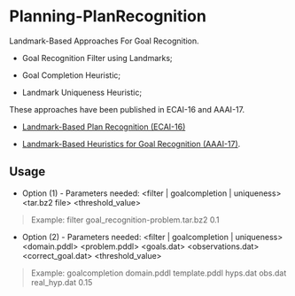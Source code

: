 # Planning-PlanRecognition

Landmark-Based Approaches For Goal Recognition.

- Goal Recognition Filter using Landmarks;

- Goal Completion Heuristic;

- Landmark Uniqueness Heuristic;

These approaches have been published in ECAI-16 and AAAI-17.

- [Landmark-Based Plan Recognition (ECAI-16)](https://arxiv.org/pdf/1604.01277.pdf)

- [Landmark-Based Heuristics for Goal Recognition (AAAI-17)](https://www.aaai.org/ocs/index.php/AAAI/AAAI17/paper/view/14666).

## Usage

- Option (1) - Parameters needed: <filter | goalcompletion | uniqueness> <tar.bz2 file> <threshold_value>

> Example: filter goal_recognition-problem.tar.bz2 0.1

- Option (2) - Parameters needed: <filter | goalcompletion | uniqueness> <domain.pddl> <problem.pddl> <goals.dat> <observations.dat> <correct_goal.dat> <threshold_value>

> Example: goalcompletion domain.pddl template.pddl hyps.dat obs.dat real_hyp.dat 0.15

